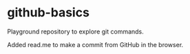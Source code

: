 # github-basics
Playground repository to explore git commands.

Added read.me to make a commit from GitHub in the browser.

